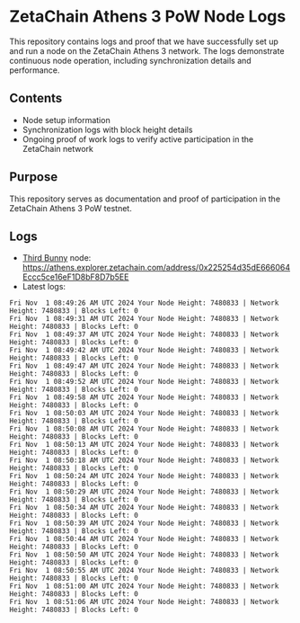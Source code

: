 # ZetaChain Athens 3 PoW Node Logs
This repository contains logs and proof that we have successfully set up and run a node on the ZetaChain Athens 3 network. The logs demonstrate continuous node operation, including synchronization details and performance.

## Contents
- Node setup information
- Synchronization logs with block height details
- Ongoing proof of work logs to verify active participation in the ZetaChain network

## Purpose
This repository serves as documentation and proof of participation in the ZetaChain Athens 3 PoW testnet.

## Logs

- [Third Bunny](https://thirdbunny.xyz/) node: https://athens.explorer.zetachain.com/address/0x225254d35dE666064Eccc5ce16eF1D8bF8D7b5EE
- Latest logs:
```
Fri Nov  1 08:49:26 AM UTC 2024 Your Node Height: 7480833 | Network Height: 7480833 | Blocks Left: 0
Fri Nov  1 08:49:31 AM UTC 2024 Your Node Height: 7480833 | Network Height: 7480833 | Blocks Left: 0
Fri Nov  1 08:49:37 AM UTC 2024 Your Node Height: 7480833 | Network Height: 7480833 | Blocks Left: 0
Fri Nov  1 08:49:42 AM UTC 2024 Your Node Height: 7480833 | Network Height: 7480833 | Blocks Left: 0
Fri Nov  1 08:49:47 AM UTC 2024 Your Node Height: 7480833 | Network Height: 7480833 | Blocks Left: 0
Fri Nov  1 08:49:52 AM UTC 2024 Your Node Height: 7480833 | Network Height: 7480833 | Blocks Left: 0
Fri Nov  1 08:49:58 AM UTC 2024 Your Node Height: 7480833 | Network Height: 7480833 | Blocks Left: 0
Fri Nov  1 08:50:03 AM UTC 2024 Your Node Height: 7480833 | Network Height: 7480833 | Blocks Left: 0
Fri Nov  1 08:50:08 AM UTC 2024 Your Node Height: 7480833 | Network Height: 7480833 | Blocks Left: 0
Fri Nov  1 08:50:13 AM UTC 2024 Your Node Height: 7480833 | Network Height: 7480833 | Blocks Left: 0
Fri Nov  1 08:50:18 AM UTC 2024 Your Node Height: 7480833 | Network Height: 7480833 | Blocks Left: 0
Fri Nov  1 08:50:24 AM UTC 2024 Your Node Height: 7480833 | Network Height: 7480833 | Blocks Left: 0
Fri Nov  1 08:50:29 AM UTC 2024 Your Node Height: 7480833 | Network Height: 7480833 | Blocks Left: 0
Fri Nov  1 08:50:34 AM UTC 2024 Your Node Height: 7480833 | Network Height: 7480833 | Blocks Left: 0
Fri Nov  1 08:50:39 AM UTC 2024 Your Node Height: 7480833 | Network Height: 7480833 | Blocks Left: 0
Fri Nov  1 08:50:44 AM UTC 2024 Your Node Height: 7480833 | Network Height: 7480833 | Blocks Left: 0
Fri Nov  1 08:50:50 AM UTC 2024 Your Node Height: 7480833 | Network Height: 7480833 | Blocks Left: 0
Fri Nov  1 08:50:55 AM UTC 2024 Your Node Height: 7480833 | Network Height: 7480833 | Blocks Left: 0
Fri Nov  1 08:51:00 AM UTC 2024 Your Node Height: 7480833 | Network Height: 7480833 | Blocks Left: 0
Fri Nov  1 08:51:06 AM UTC 2024 Your Node Height: 7480833 | Network Height: 7480833 | Blocks Left: 0
```
